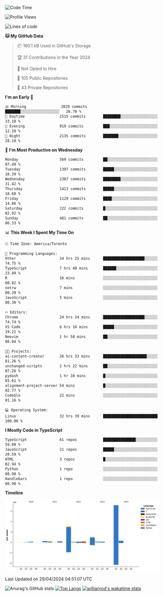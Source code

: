 <!--START_SECTION:waka-->
![Code Time](http://img.shields.io/badge/Code%20Time-1%2C483%20hrs%2054%20mins-blue)

![Profile Views](http://img.shields.io/badge/Profile%20Views-0-blue)

![Lines of code](https://img.shields.io/badge/From%20Hello%20World%20I%27ve%20Written-6.5%20million%20lines%20of%20code-blue)

**🐱 My GitHub Data** 

> 📦 160.1 kB Used in GitHub's Storage 
 > 
> 🏆 31 Contributions in the Year 2024
 > 
> 🚫 Not Opted to Hire
 > 
> 📜 105 Public Repositories 
 > 
> 🔑 43 Private Repositories 
 > 
**I'm an Early 🐤** 

```text
🌞 Morning                2029 commits        ███████░░░░░░░░░░░░░░░░░░   26.70 % 
🌆 Daytime                2515 commits        ████████░░░░░░░░░░░░░░░░░   33.10 % 
🌃 Evening                919 commits         ███░░░░░░░░░░░░░░░░░░░░░░   12.10 % 
🌙 Night                  2135 commits        ███████░░░░░░░░░░░░░░░░░░   28.10 % 
```
📅 **I'm Most Productive on Wednesday** 

```text
Monday                   569 commits         ██░░░░░░░░░░░░░░░░░░░░░░░   07.49 % 
Tuesday                  1397 commits        █████░░░░░░░░░░░░░░░░░░░░   18.39 % 
Wednesday                2387 commits        ████████░░░░░░░░░░░░░░░░░   31.42 % 
Thursday                 1413 commits        █████░░░░░░░░░░░░░░░░░░░░   18.60 % 
Friday                   1129 commits        ████░░░░░░░░░░░░░░░░░░░░░   14.86 % 
Saturday                 222 commits         █░░░░░░░░░░░░░░░░░░░░░░░░   02.92 % 
Sunday                   481 commits         ██░░░░░░░░░░░░░░░░░░░░░░░   06.33 % 
```


📊 **This Week I Spent My Time On** 

```text
🕑︎ Time Zone: America/Toronto

💬 Programming Languages: 
Other                    24 hrs 25 mins      ███████████████████░░░░░░   74.75 % 
TypeScript               7 hrs 40 mins       ██████░░░░░░░░░░░░░░░░░░░   23.49 % 
R                        16 mins             ░░░░░░░░░░░░░░░░░░░░░░░░░   00.82 % 
netrw                    7 mins              ░░░░░░░░░░░░░░░░░░░░░░░░░   00.39 % 
JavaScript               5 mins              ░░░░░░░░░░░░░░░░░░░░░░░░░   00.30 % 

🔥 Editors: 
Chrome                   24 hrs 24 mins      ███████████████████░░░░░░   74.74 % 
VS Code                  6 hrs 16 mins       █████░░░░░░░░░░░░░░░░░░░░   19.21 % 
Neovim                   1 hr 58 mins        ██░░░░░░░░░░░░░░░░░░░░░░░   06.04 % 

🐱‍💻 Projects: 
ai-content-creator       26 hrs 33 mins      ████████████████████░░░░░   81.26 % 
unchanged-scripts        2 hrs 22 mins       ██░░░░░░░░░░░░░░░░░░░░░░░   07.26 % 
pydash                   1 hr 10 mins        █░░░░░░░░░░░░░░░░░░░░░░░░   03.61 % 
alignment-project-server 54 mins             █░░░░░░░░░░░░░░░░░░░░░░░░   02.77 % 
CodeGlo                  22 mins             ░░░░░░░░░░░░░░░░░░░░░░░░░   01.16 % 

💻 Operating System: 
Linux                    32 hrs 39 mins      █████████████████████████   100.00 % 
```

**I Mostly Code in TypeScript** 

```text
TypeScript               61 repos            ███████████████░░░░░░░░░░   59.80 % 
JavaScript               21 repos            █████░░░░░░░░░░░░░░░░░░░░   20.59 % 
HTML                     3 repos             █░░░░░░░░░░░░░░░░░░░░░░░░   02.94 % 
Python                   1 repo              ░░░░░░░░░░░░░░░░░░░░░░░░░   00.98 % 
Handlebars               1 repo              ░░░░░░░░░░░░░░░░░░░░░░░░░   00.98 % 
```



**Timeline**

![Lines of Code chart](https://raw.githubusercontent.com/wise-introvert/wise-introvert/master/assets/bar_graph.png)


 Last Updated on 29/04/2024 04:51:07 UTC
<!--END_SECTION:waka-->

![Anurag's GitHub stats](https://github-readme-stats.vercel.app/api?username=wise-introvert&count_private=true&show_icons=true)
[![Top Langs](https://github-readme-stats.vercel.app/api/top-langs/?username=wise-introvert&langs_count=10)](https://github.com/anuraghazra/github-readme-stats)
[![willianrod's wakatime stats](https://github-readme-stats.vercel.app/api/wakatime?username=wiseintrovert)](https://github.com/anuraghazra/github-readme-stats)
